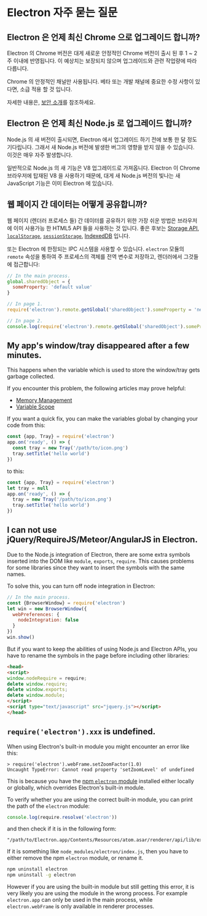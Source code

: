 # Electron 자주 묻는 질문

## Electron 은 언제 최신 Chrome 으로 업그레이드 합니까?

Electron 의 Chrome 버전은 대게 새로운 안정적인 Chrome 버전이 출시 된 후 1 ~ 2 주 이내에 반영됩니다. 이 예상치는 보장되지 않으며 업그레이드와 관련 작업량에 따라 다릅니다.

Chrome 의 안정적인 채널만 사용됩니다. 베타 또는 개발 채널에 중요한 수정 사항이 있다면, 소급 적용 할 것 입니다.

자세한 내용은, [보안 소개](tutorial/security.md)를 참조하세요.

## Electron 은 언제 최신 Node.js 로 업그레이드 합니까?

Node.js 의 새 버전이 출시되면, Electron 에서 업그레이드 하기 전에 보통 한 달 정도 기다립니다. 그래서 새 Node.js 버전에 발생한 버그의 영향을 받지 않을 수 있습니다. 이것은 매우 자주 발생합니다.

일반적으로 Node.js 의 새 기능은 V8 업그레이드로 가져옵니다. Electron 이 Chrome 브라우저에 탑재된 V8 을 사용하기 때문에, 대게 새 Node.js 버전의 빛나는 새JavaScript 기능은 이미 Electron 에 있습니다.

## 웹 페이지 간 데이터는 어떻게 공유합니까?

웹 페이지 (렌더러 프로세스 들) 간 데이터를 공유하기 위한 가장 쉬운 방법은 브라우저에 이미 사용가능 한 HTML5 API 들을 사용하는 것 입니다. 좋은 후보는 [Storage API](https://developer.mozilla.org/en-US/docs/Web/API/Storage), [`localStorage`](https://developer.mozilla.org/en-US/docs/Web/API/Window/localStorage), [`sessionStorage`](https://developer.mozilla.org/en-US/docs/Web/API/Window/sessionStorage), [IndexedDB](https://developer.mozilla.org/en-US/docs/Web/API/IndexedDB_API) 입니다.

또는 Electron 에 한정되는 IPC 시스템을 사용할 수 있습니다. `electron` 모듈의 `remote` 속성을 통하여 주 프로세스의 객체를 전역 변수로 저장하고, 렌더러에서 그것들에 접근합니다:

```javascript
// In the main process.
global.sharedObject = {
  someProperty: 'default value'
}
```

```javascript
// In page 1.
require('electron').remote.getGlobal('sharedObject').someProperty = 'new value'
```

```javascript
// In page 2.
console.log(require('electron').remote.getGlobal('sharedObject').someProperty)
```

## My app's window/tray disappeared after a few minutes.

This happens when the variable which is used to store the window/tray gets garbage collected.

If you encounter this problem, the following articles may prove helpful:

* [Memory Management](https://developer.mozilla.org/en-US/docs/Web/JavaScript/Memory_Management)
* [Variable Scope](https://msdn.microsoft.com/library/bzt2dkta(v=vs.94).aspx)

If you want a quick fix, you can make the variables global by changing your code from this:

```javascript
const {app, Tray} = require('electron')
app.on('ready', () => {
  const tray = new Tray('/path/to/icon.png')
  tray.setTitle('hello world')
})
```

to this:

```javascript
const {app, Tray} = require('electron')
let tray = null
app.on('ready', () => {
  tray = new Tray('/path/to/icon.png')
  tray.setTitle('hello world')
})
```

## I can not use jQuery/RequireJS/Meteor/AngularJS in Electron.

Due to the Node.js integration of Electron, there are some extra symbols inserted into the DOM like `module`, `exports`, `require`. This causes problems for some libraries since they want to insert the symbols with the same names.

To solve this, you can turn off node integration in Electron:

```javascript
// In the main process.
const {BrowserWindow} = require('electron')
let win = new BrowserWindow({
  webPreferences: {
    nodeIntegration: false
  }
})
win.show()
```

But if you want to keep the abilities of using Node.js and Electron APIs, you have to rename the symbols in the page before including other libraries:

```html
<head>
<script>
window.nodeRequire = require;
delete window.require;
delete window.exports;
delete window.module;
</script>
<script type="text/javascript" src="jquery.js"></script>
</head>
```

## `require('electron').xxx` is undefined.

When using Electron's built-in module you might encounter an error like this:

    > require('electron').webFrame.setZoomFactor(1.0)
    Uncaught TypeError: Cannot read property 'setZoomLevel' of undefined
    

This is because you have the [npm `electron` module](https://www.npmjs.com/package/electron) installed either locally or globally, which overrides Electron's built-in module.

To verify whether you are using the correct built-in module, you can print the path of the `electron` module:

```javascript
console.log(require.resolve('electron'))
```

and then check if it is in the following form:

    "/path/to/Electron.app/Contents/Resources/atom.asar/renderer/api/lib/exports/electron.js"
    

If it is something like `node_modules/electron/index.js`, then you have to either remove the npm `electron` module, or rename it.

```bash
npm uninstall electron
npm uninstall -g electron
```

However if you are using the built-in module but still getting this error, it is very likely you are using the module in the wrong process. For example `electron.app` can only be used in the main process, while `electron.webFrame` is only available in renderer processes.
